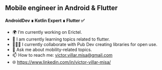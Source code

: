 ## Mobile engineer in Android & Flutter
#### AndroidDev ∎ Kotlin Expert ∎ Flutter ✅

- 🌍 I’m currently working on Erictel.
- 📔 I am currently learning topics related to flutter.
- 🧑🏻‍💻 I currently collaborate with Pub Dev creating libraries for open use.
- 💬 Ask me about mobility-related topics.
- 📫 How to reach me: victor.villar.misa@gmail.com
- 🌐 https://www.linkedin.com/in/victor-villar-misa/

